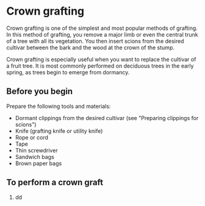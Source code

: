 # Crown grafting
Crown grafting is one of the simplest and most popular methods of grafting. In this method of grafting, you remove a major limb or even the central trunk of a tree with all its vegetation. You then insert scions from the desired cultivar between the bark and the wood at the crown of the stump.

Crown grafting is especially useful when you want to replace the cultivar of a fruit tree. It is most commonly performed on deciduous trees in the early spring, as trees begin to emerge from dormancy.

## Before you begin
Prepare the following tools and materials:
* Dormant clippings from the desired cultivar (see "Preparing clippings for scions")
* Knife (grafting knife or utility knife)
* Rope or cord
* Tape
* Thin screwdriver
* Sandwich bags
* Brown paper bags

## To perform a crown graft
1. dd
